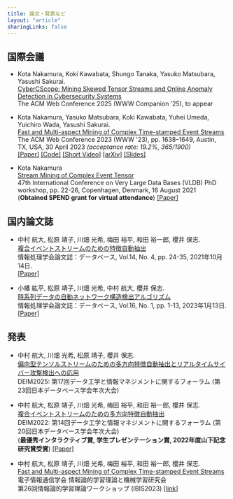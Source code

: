 ```yaml
---
title: 論文・発表など
layout: "article"
sharingLinks: false
---
```


<!-- ## International Journal / Conference Papers -->
## 国際会議
- Kota Nakamura, Koki Kawabata, Shungo Tanaka, Yasuko Matsubara, Yasushi Sakurai. \
[CyberCScope: Mining Skewed Tensor Streams and Online Anomaly Detection in Cybersecurity Systems]()\
The ACM Web Conference 2025 (WWW Companion ’25), to appear

- Kota Nakamura, Yasuko Matsubara, Koki Kawabata, Yuhei Umeda, Yuichiro Wada, Yasushi Sakurai. \
[Fast and Multi-aspect Mining of Complex Time-stamped Event Streams]()\
The ACM Web Conference 2023 (WWW '23), pp. 1638–1649, Austin, TX, USA, 30 April 2023 *(acceptance rate: 19.2%, 365/1900)*\
[[Paper]](https://dl.acm.org/doi/10.1145/3543507.3583370)
[[Code]](https://github.com/kotaNakm/CubeScope)
[[Short Video]](https://youtu.be/v-E-QjEBwNk)
[[arXiv]](https://arxiv.org/abs/2303.03789)
[[Slides]](/slides/_CubeScope_en_webconf2023.pdf)

- Kota Nakamura  
[Stream Mining of Complex Event Tensor]()\
47th International Conference on Very Large Data Bases (VLDB) PhD workshop, pp. 22-26, Copenhagen, Denmark, 16 August 2021  
(**Obtained SPEND grant for virtual attendance**)
[[Paper]](https://ceur-ws.org/Vol-2971/)

## 国内論文誌
- 中村 航大, 松原 靖子, 川畑 光希, 梅田 裕平, 和田 裕一郎, 櫻井 保志. \
[複合イベントストリームのための特徴自動抽出]()\
情報処理学会論文誌：データベース, Vol.14, No. 4, pp. 24-35, 2021年10月14日.  
[[Paper]](https://ipsj.ixsq.nii.ac.jp/ej/?action=pages_view_main&active_action=repository_view_main_item_detail&item_id=213271&item_no=1&page_id=13&block_id=8)

- 小幡 紘平, 松原 靖子, 川畑 光希, 中村 航大, 櫻井 保志. \
[時系列データの自動ネットワーク構造検出アルゴリズム]()\
情報処理学会論文誌：データベース, Vol.16, No. 1, pp. 1-13, 2023年1月13日.  
[[Paper]](https://ipsj.ixsq.nii.ac.jp/ej/?action=pages_view_main&active_action=repository_view_main_item_detail&item_id=223471&item_no=1&page_id=13&block_id=8)

## 発表
- 中村 航大, 川畑 光希, 松原 靖子, 櫻井 保志. \
[偏向型テンソルストリームのための多方向特徴自動抽出とリアルタイムサイバー攻撃検出への応用]()\
DEIM2025: 第17回データ工学と情報マネジメントに関するフォーラム (第23回日本データベース学会年次大会)

- 中村 航大, 松原 靖子, 川畑 光希, 梅田 裕平, 和田 裕一郎, 櫻井 保志. \
[複合イベントストリームのための多方向特徴自動抽出]()\
DEIM2022: 第14回データ工学と情報マネジメントに関するフォーラム (第20回日本データベース学会年次大会)\
(**最優秀インタラクティブ賞, 学生プレゼンテーション賞, 2022年度山下記念研究賞受賞**)
[[Paper]](https://proceedings-of-deim.github.io/DEIM2022/#D21)


- 中村 航大, 松原 靖子, 川畑 光希, 梅田 裕平, 和田 裕一郎, 櫻井 保志. \
[Fast and Multi-aspect Mining of Complex Time-stamped Event Streams]()\
電子情報通信学会 情報論的学習理論と機械学習研究会 \
第26回情報論的学習理論ワークショップ (IBIS2023)
[[link]](https://ibisml.org/ibis2023/posters)
